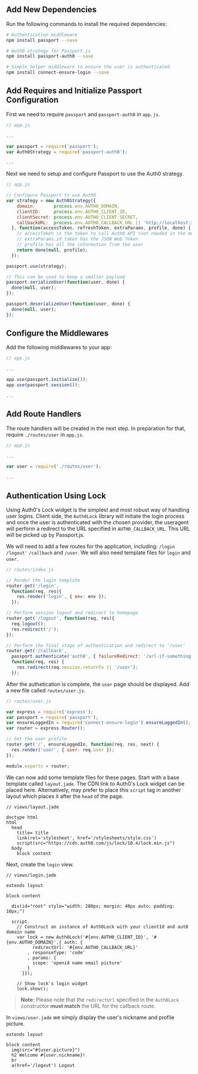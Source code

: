 ## Add New Dependencies

Run the following commands to install the required dependencies:

```bash
# Authentication middleware
npm install passport --save

# Auth0 strategy for Passport.js
npm install passport-auth0 --save

# Simple helper middleware to ensure the user is authenticated
npm install connect-ensure-login --save
```

## Add Requires and Initialize Passport Configuration

First we need to require `passport` and `passport-auth0` in `app.js`.

```js
// app.js

...

var passport = require('passport');
var Auth0Strategy = require('passport-auth0');

...
```

Next we need to setup and configure Passport to use the Auth0 strategy.

```js
// app.js

// Configure Passport to use Auth0
var strategy = new Auth0Strategy({
    domain:       process.env.AUTH0_DOMAIN,
    clientID:     process.env.AUTH0_CLIENT_ID,
    clientSecret: process.env.AUTH0_CLIENT_SECRET,
    callbackURL:  process.env.AUTH0_CALLBACK_URL || 'http://localhost:3000/callback'
  }, function(accessToken, refreshToken, extraParams, profile, done) {
    // accessToken is the token to call Auth0 API (not needed in the most cases)
    // extraParams.id_token has the JSON Web Token
    // profile has all the information from the user
    return done(null, profile);
  });

passport.use(strategy);

// This can be used to keep a smaller payload
passport.serializeUser(function(user, done) {
  done(null, user);
});

passport.deserializeUser(function(user, done) {
  done(null, user);
});
```

## Configure the Middlewares

Add the following middlewares to your app:

```js
// app.js

...

app.use(passport.initialize());
app.use(passport.session());

...
```

## Add Route Handlers

The route handlers will be created in the next step. In preparation for that, require `./routes/user` in `app.js`.

```js
// app.js

...

var user = require('./routes/user');

...
```

## Authentication Using Lock

Using Auth0's Lock widget is the simplest and most robust way of handling user logins. Client side, the `Auth0Lock` library will initiate the login process and once the user is authenticated with the chosen provider, the useragent will perform a redirect to the URL specified in `AUTH0_CALLBACK_URL`. This URL will be picked up by Passport.js.

We will need to add a few routes for the application, including: `/login` `/logout'` `/callback` and `/user`. We will also need template files for `login` and `user`.

```js
// routes/index.js

// Render the login template
router.get('/login',
  function(req, res){
    res.render('login', { env: env });
  });

// Perform session logout and redirect to homepage
router.get('/logout', function(req, res){
  req.logout();
  res.redirect('/');
});

// Perform the final stage of authentication and redirect to '/user'
router.get('/callback',
  passport.authenticate('auth0', { failureRedirect: '/url-if-something-fails' }),
  function(req, res) {
    res.redirect(req.session.returnTo || '/user');
  });
```

After the authetication is complete, the `user` page should be displayed. Add a new file called `routes/user.js`.

```js
// routes/user.js

var express = require('express');
var passport = require('passport');
var ensureLoggedIn = require('connect-ensure-login').ensureLoggedIn();
var router = express.Router();

// Get the user profile
router.get('/', ensureLoggedIn, function(req, res, next) {
  res.render('user', { user: req.user });
});

module.exports = router;
```

We can now add some template files for these pages. Start with a base template called `layout.jade`. The CDN link to Auth0's Lock widget can be placed here. Alternatively, may prefer to place this `script` tag in another layout which places it after the `head` of the page.

```jade
// views/layout.jade

doctype html
html
  head
    title= title
    link(rel='stylesheet', href='/stylesheets/style.css')
    script(src="https://cdn.auth0.com/js/lock/10.4/lock.min.js")
  body
    block content
```

Next, create the `login` view.

```jade
// views/login.jade

extends layout

block content

  div(id="root" style="width: 280px; margin: 40px auto; padding: 10px;")

  script.
    // Construct an instance of Auth0Lock with your clientId and aut0 domain name
    var lock = new Auth0Lock('#{env.AUTH0_CLIENT_ID}', '#{env.AUTH0_DOMAIN}',{ auth: {
          redirectUrl: '#{env.AUTH0_CALLBACK_URL}'
        , responseType: 'code'
        , params: {
          scope: 'openid name email picture'
        }
      }});

    // Show lock's login widget
    lock.show();
```

> **Note:** Please note that the `redirectUrl` specified in the `Auth0Lock` constructor **must match** the URL for the callback route.

In `views/user.jade` we simply display the user's nickname and profile picture.

```jade
extends layout

block content
  img(src="#{user.picture}")
  h2 Welcome #{user.nickname}!
  br
  a(href='/logout') Logout
```
